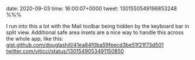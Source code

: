 date: 2020-09-03
time: 16:00:07+0000
tweet: 1301550549196853248
%%%

I run into this a lot with the Mail toolbar being hidden by the keyboard bar in split view. Additional safe area insets are a nice way to handle this across the whole app, like this: [gist.github.com/douglashill/41ea84f0ba59feecd3be51f21f73d501](https://gist.github.com/douglashill/41ea84f0ba59feecd3be51f21f73d501) [twitter.com/viticci/status/1301549053491150850](https://twitter.com/viticci/status/1301549053491150850)
